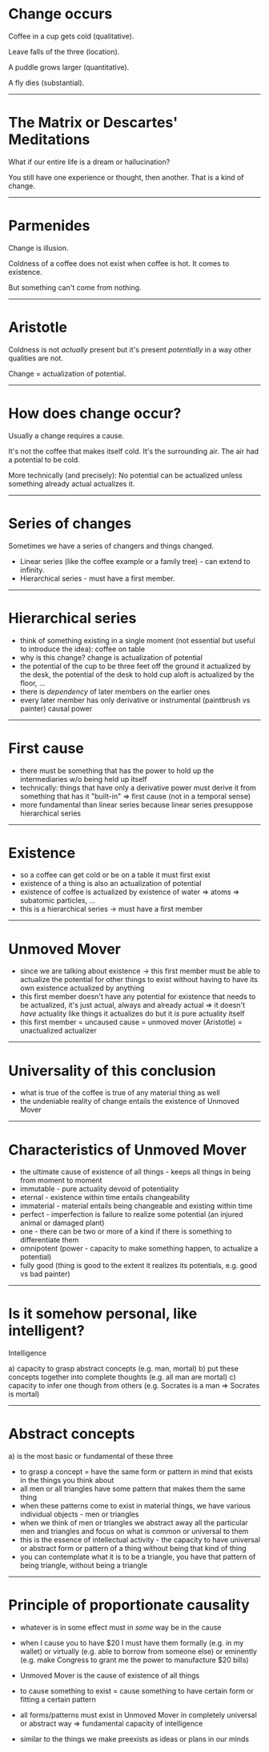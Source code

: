 # Change occurs

Coffee in a cup gets cold (qualitative).

Leave falls of the three (location).

A puddle grows larger (quantitative).

A fly dies (substantial).

---

# The Matrix or Descartes' Meditations

What if our entire life is a dream or hallucination?

You still have one experience or thought, then another. That is a kind of change.

---

# Parmenides

Change is illusion.

Coldness of a coffee does not exist when coffee is hot. It comes to existence.

But something can't come from nothing.

---

# Aristotle

Coldness is not *actually* present but it's present *potentially* in a way other qualities are not.

Change = actualization of potential.

---

# How does change occur?

Usually a change requires a cause.

It's not the coffee that makes itself cold. It's the surrounding air. The air had a potential to be cold.

More technically (and precisely): No potential can be actualized unless something already actual actualizes it.

---

# Series of changes

Sometimes we have a series of changers and things changed.

* Linear series (like the coffee example or a family tree) - can extend to infinity.
* Hierarchical series - must have a first member.

---

# Hierarchical series

* think of something existing in a single moment (not essential but useful to introduce the idea): coffee on table 
* why is this change? change is actualization of potential
* the potential of the cup to be three feet off the ground it actualized by the desk, the potential of the desk to hold cup aloft is actualized by the floor, ...
* there is *dependency* of later members on the earlier ones
* every later member has only derivative or instrumental (paintbrush vs painter) causal power

---

# First cause 

* there must be something that has the power to hold up the intermediaries w/o being held up itself
* technically: things that have only a derivative power must derive it from something that has it "built-in" => first cause (not in a temporal sense)
* more fundamental than linear series because linear series presuppose hierarchical series

---

# Existence

* so a coffee can get cold or be on a table it must first exist
* existence of a thing is also an actualization of potential
* existence of coffee is actualized by existence of water => atoms => subatomic particles, ...
* this is a hierarchical series -> must have a first member

---

# Unmoved Mover

* since we are talking about existence -> this first member must be able to actualize the potential for other things to exist without having to have its own existence actualized by anything
* this first member doesn't have any potential for existence that needs to be actualized, it's just actual, always and already actual => it doesn't *have* actuality like things it actualizes do but it *is* pure actuality itself
* this first member = uncaused cause = unmoved mover (Aristotle) = unactualized actualizer

---

# Universality of this conclusion

* what is true of the coffee is true of any material thing as well
* the undeniable reality of change entails the existence of Unmoved Mover

---

# Characteristics of Unmoved Mover 

* the ultimate cause of existence of all things - keeps all things in being from moment to moment
* immutable - pure actuality devoid of potentiality
* eternal - existence within time entails changeability
* immaterial - material entails being changeable and existing within time
* perfect - imperfection is failure to realize some potential (an injured animal or damaged plant)
* one - there can be two or more of a kind if there is something to differentiate them
* omnipotent (power - capacity to make something happen, to actualize a potential)
* fully good (thing is good to the extent it realizes its potentials, e.g. good vs bad painter)

---

# Is it somehow personal, like intelligent?

Intelligence

a) capacity to grasp abstract concepts (e.g. man, mortal)
b) put these concepts together into complete thoughts (e.g. all man are mortal)
c) capacity to infer one though from others (e.g. Socrates is a man => Socrates is mortal)

---

# Abstract concepts

a) is the most basic or fundamental of these three

* to grasp a concept = have the same form or pattern in mind that exists in the things you think about
* all men or all triangles have some pattern that makes them the same thing
* when these patterns come to exist in material things, we have various individual objects - men or triangles
* when we think of men or triangles we abstract away all the particular men and triangles and focus on what is common or universal to them
* this is the essence of intellectual activity - the capacity to have universal or abstract form or pattern of a thing without being that kind of thing
* you can contemplate what it is to be a triangle, you have that pattern of being triangle, without being a triangle

---

# Principle of proportionate causality

* whatever is in some effect must in *some* way be in the cause
* when I cause you to have $20 I must have them formally (e.g. in my wallet) or virtually (e.g. able to borrow from someone else) or eminently (e.g. make Congress to grant me the power to manufacture $20 bills)

* Unmoved Mover is the cause of existence of all things
* to cause something to exist = cause something to have certain form or fitting a certain pattern
* all forms/patterns must exist in Unmoved Mover in completely universal or abstract way => fundamental capacity of intelligence
* similar to the things we make preexists as ideas or plans in our minds 
